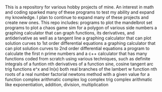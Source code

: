 This is a repository for various hobby projects of mine. An interest in math and coding sparked many of these programs
to test my ability and expand my knowledge. I plan to continue to expand many of these projects and create new ones.
This repo includes:
  programs to plot the mandelbrot set
  programs to plot a chaos game sim for a polygon of various side numbers
  a graphing calculator that can graph functions, its derivatives, and antiderivative as well as a tangent line
  a graphing calculator that can plot solution curves to 1st order differential equations
  a graphing calculator that can plot solution curves to 2nd order differential equations
  a program to calculate the first n prime numbers
  and a c++ calculator that has many functions coded from scratch using various techniques, such as
      definite integrals of a funtion
      nth derivatives of a function
      sine, cosine tangent
      arc trig functions
      e^x and ln(x)
      both real branches of the lambert w function
      nth roots of a real number
      factorial
      newtons method with a given value for a function
      complex arithmatic
      complex log
      complex trig
      complex arithmatic like exponentiation, addition, division, multiplication
      
